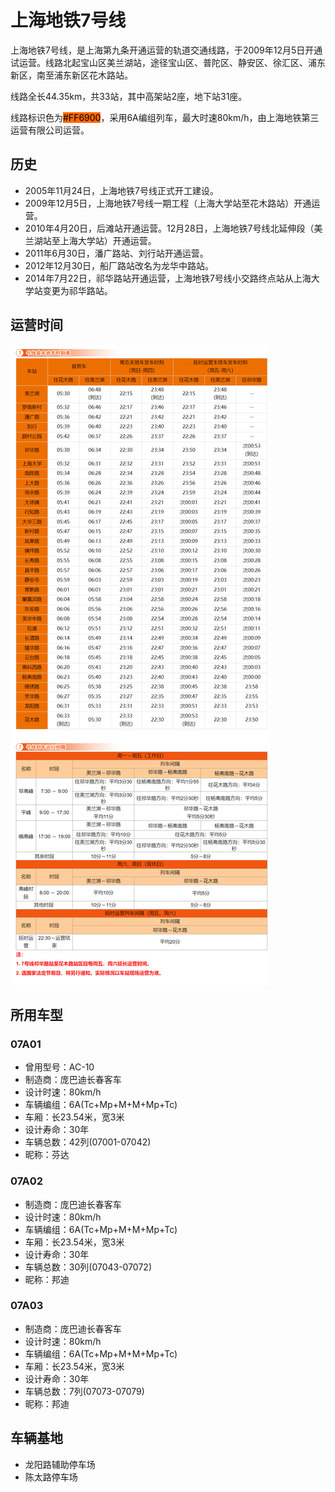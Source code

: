 # 上海地铁7号线

上海地铁7号线，是上海第九条开通运营的轨道交通线路，于2009年12月5日开通试运营。线路北起宝山区美兰湖站，途径宝山区、普陀区、静安区、徐汇区、浦东新区，南至浦东新区花木路站。

线路全长44.35km，共33站，其中高架站2座，地下站31座。

线路标识色为<span style="color: black;background: #FF6900;">#FF6900</span>，采用6A编组列车，最大时速80km/h，由上海地铁第三运营有限公司运营。

## 历史
* 2005年11月24日，上海地铁7号线正式开工建设。
* 2009年12月5日，上海地铁7号线一期工程（上海大学站至花木路站）开通运营。
* 2010年4月20日，后滩站开通运营。12月28日，上海地铁7号线北延伸段（美兰湖站至上海大学站）开通运营。
* 2011年6月30日，潘广路站、刘行站开通运营。
* 2012年12月30日，船厂路站改名为龙华中路站。
* 2014年7月22日，祁华路站开通运营，上海地铁7号线小交路终点站从上海大学站变更为祁华路站。

## 运营时间
![](./time/7.png)

## 所用车型
### 07A01
* 曾用型号：AC-10
* 制造商：庞巴迪长春客车
* 设计时速：80km/h
* 车辆编组：6A(Tc+Mp+M+M+Mp+Tc)
* 车厢：长23.54米，宽3米
* 设计寿命：30年
* 车辆总数：42列(07001-07042)
* 昵称：芬达
### 07A02
* 制造商：庞巴迪长春客车
* 设计时速：80km/h
* 车辆编组：6A(Tc+Mp+M+M+Mp+Tc)
* 车厢：长23.54米，宽3米
* 设计寿命：30年
* 车辆总数：30列(07043-07072)
* 昵称：邦迪
### 07A03
* 制造商：庞巴迪长春客车
* 设计时速：80km/h
* 车辆编组：6A(Tc+Mp+M+M+Mp+Tc)
* 车厢：长23.54米，宽3米
* 设计寿命：30年
* 车辆总数：7列(07073-07079)
* 昵称：邦迪

## 车辆基地
* 龙阳路辅助停车场
* 陈太路停车场
